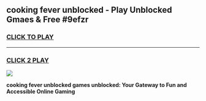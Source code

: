 
## cooking fever unblocked - Play Unblocked Gmaes & Free #9efzr
<h3>
<a href="https://news.freeplayer.one?title=cooking_fever_unblocked&ref=24F">CLICK TO PLAY</a></h3>
<hr>

<h3>
<a href="https://news.freeplayer.one?title=cooking_fever_unblocked&ref=24F">CLICK 2 PLAY</a>
  
</h3>

<a href="https://news.freeplayer.one?title=cooking_fever_unblocked&ref=24F/"><img src="https://clearcache.store/games.png"></a>


**cooking fever unblocked games unblocked: Your Gateway to Fun and Accessible Online Gaming**
